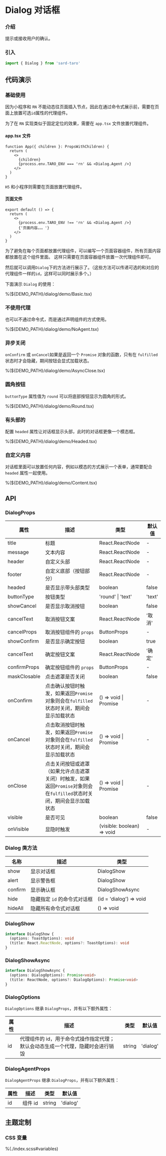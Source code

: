 # Dialog 对话框

### 介绍

提示或接收用户的确认。

### 引入

```ts
import { Dialog } from 'sard-taro'
```

## 代码演示

### 基础使用

因为小程序和 `RN` 不能动态往页面插入节点，因此在通过命令式展示前，需要在页面上放置可选`id`属性的代理组件。

为了在 `RN` 实现类似于固定定位的效果，需要在 `app.tsx` 文件放置代理组件。

#### app.tsx 文件

```tsx
function App({ children }: PropsWithChildren) {
  return (
    <>
      {children}
      {process.env.TARO_ENV === 'rn' && <Dialog.Agent />}
    </>
  )
}
```

`H5` 和小程序则需要在页面放置代理组件。

#### 页面文件

```tsx
export default () => {
  return (
    <>
      {process.env.TARO_ENV !== 'rn' && <Dialog.Agent />}
      {'页面内容。。。'}
    </>
  )
}
```

为了避免在每个页面都放置代理组件，可以编写一个页面容器组件，所有页面内容都放置在这个组件里面。
这样只需要在页面容器组件放置一次代理组件即可。

然后就可以调用`Dialog`下的方法进行展示了。（这些方法可以传递可选的和对应的代理组件一样的`id`，这样可以同时展示多个。）

下面演示 `Dialog` 的使用：

%(${DEMO_PATH}/dialog/demo/Basic.tsx)

### 不使用代理

也可以不通过命令式，而是通过声明组件的方式使用。

%(${DEMO_PATH}/dialog/demo/NoAgent.tsx)

### 异步关闭

`onConfirm` 或 `onCancel`如果是返回一个 `Promise` 对象的函数，只有在 `fulfilled` 状态时才会隐藏，期间按钮会显式加载状态。

%(${DEMO_PATH}/dialog/demo/AsyncClose.tsx)

### 圆角按钮

`buttonType` 属性值为 `round` 可以将底部按钮显示为圆角的形式。

%(${DEMO_PATH}/dialog/demo/Round.tsx)

### 有头部的

配置 `headed` 属性让对话框显示头部，此时的对话框更像一个模态框。

%(${DEMO_PATH}/dialog/demo/Headed.tsx)

### 自定义内容

对话框里面可以放置任何内容，例如以模态的方式展示一个表单，通常要配合 `headed` 属性一起使用。

%(${DEMO_PATH}/dialog/demo/Content.tsx)

## API

### DialogProps

| 属性         | 描述                                                                                                                   | 类型                           | 默认值 |
| ------------ | ---------------------------------------------------------------------------------------------------------------------- | ------------------------------ | ------ |
| title        | 标题                                                                                                                   | React.ReactNode                | -      |
| message      | 文本内容                                                                                                               | React.ReactNode                | -      |
| header       | 自定义头部                                                                                                             | React.ReactNode                | -      |
| footer       | 自定义底部（按钮部分）                                                                                                 | React.ReactNode                | -      |
| headed       | 是否显示带头部类型                                                                                                     | boolean                        | false  |
| buttonType   | 按钮类型                                                                                                               | 'round' \| 'text'              | 'text' |
| showCancel   | 是否显示取消按钮                                                                                                       | boolean                        | false  |
| cancelText   | 取消按钮文案                                                                                                           | React.ReactNode                | '取消' |
| cancelProps  | 取消按钮组件的 `props`                                                                                                 | ButtonProps                    | -      |
| showConfirm  | 是否显示确定按钮                                                                                                       | boolean                        | true   |
| cancelText   | 确定按钮文案                                                                                                           | React.ReactNode                | '确定' |
| confirmProps | 确定按钮组件的 `props`                                                                                                 | ButtonProps                    | -      |
| maskClosable | 点击遮罩是否关闭                                                                                                       | boolean                        | false  |
| onConfirm    | 点击确认按钮时触发，如果返回`Promise`对象则会在`fulfilled`状态时关闭，期间会显示加载状态                               | () => void \| Promise<unknown> | -      |
| onCancel     | 点击取消按钮时触发，如果返回`Promise`对象则会在`fulfilled`状态时关闭，期间会显示加载状态                               | () => void \| Promise<unknown> | -      |
| onClose      | 点击关闭按钮或遮罩（如果允许点击遮罩关闭）时触发，如果返回`Promise`对象则会在`fulfilled`状态时关闭，期间会显示加载状态 | () => void \| Promise<unknown> | -      |
| visible      | 是否可见                                                                                                               | boolean                        | false  |
| onVisible    | 显隐时触发                                                                                                             | (visible: boolean) => void     | -      |

### Dialog 类方法

| 名称    | 描述                         | 类型                    |
| ------- | ---------------------------- | ----------------------- |
| show    | 显示对话框                   | DialogShow              |
| alert   | 显示警告框                   | DialogShow              |
| confirm | 显示确认框                   | DialogShowAsync         |
| hide    | 隐藏指定 `id` 的命令式对话框 | (id = 'dialog') => void |
| hideAll | 隐藏所有命令式对话框         | () => void              |

### DialogShow

```ts
interface DialogShow {
  (options: ToastOptions): void
  (title: React.ReactNode, options?: ToastOptions): void
}
```

### DialogShowAsync

```ts
interface DialogShowAsync {
  (options: DialogOptions): Promise<void>
  (title: ReactNode, options?: DialogOptions): Promise<void>
}
```

### DialogOptions

`DialogOptions` 继承 `DialogProps`，并有以下额外属性：

| 属性 | 描述                                                                            | 类型   | 默认值   |
| ---- | ------------------------------------------------------------------------------- | ------ | -------- |
| id   | 代理组件的 id，用于命令式操作指定代理；默认会动态生成一个代理，隐藏时会进行销毁 | string | 'dialog' |

### DialogAgentProps

`DialogAgentProps` 继承 `DialogProps`，并有以下额外属性：

| 属性 | 描述    | 类型   | 默认值   |
| ---- | ------- | ------ | -------- |
| id   | 组件 id | string | 'dialog' |

## 主题定制

### CSS 变量

%(./index.scss#variables)
